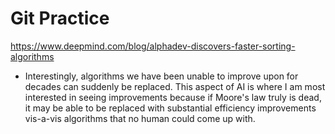 # Git Practice

https://www.deepmind.com/blog/alphadev-discovers-faster-sorting-algorithms

- Interestingly, algorithms we have been unable to improve upon for decades can suddenly be replaced. This aspect of AI is where I am most interested in seeing improvements because if Moore's law truly is dead, it may be able to be replaced with substantial efficiency improvements vis-a-vis algorithms that no human could come up with. 